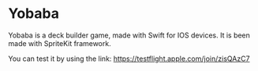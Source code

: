 # Yobaba

Yobaba is a deck builder game, made with Swift for IOS devices. It is been made with SpriteKit framework.

You can test it by using the link: https://testflight.apple.com/join/zisQAzC7
